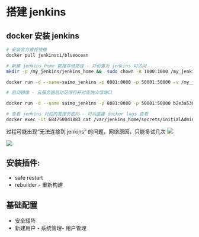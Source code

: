 
# 搭建 jenkins

## docker 安装 jenkins

```bash
# 安装官方推荐镜像
docker pull jenkinsci/blueocean

# 新建 jenkins_home 数据存储路径 - 并设置为 jenkins 可访问
mkdir -p /my_jenkins/jenkins_home &&  sudo chown -R 1000:1000 /my_jenkins/jenkins_home/

docker run -d --name=saimo_jenkins -p 8081:8080 -p 50001:50000 -v /my_jenkins/jenkins_home:/var/jenkins_home 60f81923d099

# 启动镜像 - 云服务器启动记得打开对应防火墙端口

docker run -d --name saimo_jenkins -p 8081:8080 -p 50001:50000 b2e3a5384a86

# 查看 jenkins 对应的管理员密码 - 可以直接 docker logs 查看
docker exec -it 6847500d1883 cat /var/jenkins_home/secrets/initialAdminPassword
```
过程可能出现“无法连接到 jenkins” 的问题，网络原因，只能多试几次
![](https://cdn.jsdelivr.net/gh/easterfan/picgo/blingbling/2020/20200709101951.png)

![](https://cdn.jsdelivr.net/gh/easterfan/picgo/blingbling/2020/20200709143635.png)

## 安装插件:
- safe restart
- rebuilder - 重新构建



## 基础配置
- 安全矩阵
- 新建用户 - 系统管理- 用户管理
